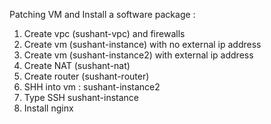 Patching VM and Install  a software package :



1. Create vpc (sushant-vpc) and firewalls
2. Create vm (sushant-instance) with no external ip address
3. Create vm (sushant-instance2) with external ip address
4. Create NAT (sushant-nat)
5. Create router (sushant-router)
6. SHH into vm : sushant-instance2 
7. Type SSH sushant-instance
8. Install nginx
